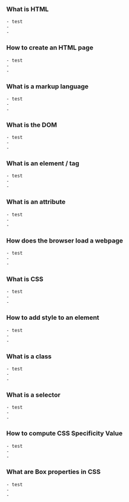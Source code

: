 ### What is HTML
    - test
    -
    -
### How to create an HTML page
    - test
    -
    -
### What is a markup language
    - test
    -
    -
### What is the DOM
    - test
    -
    -
### What is an element / tag
    - test
    -
    -
### What is an attribute
    - test
    -
    -
### How does the browser load a webpage
    - test
    -
    -
### What is CSS
    - test
    -
    -
### How to add style to an element
    - test
    -
    -
### What is a class
    - test
    -
    -
### What is a selector
    - test
    -
    -
### How to compute CSS Specificity Value
    - test
    -
    -
### What are Box properties in CSS
    - test
    -
    -